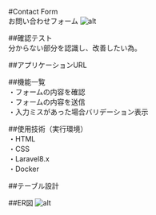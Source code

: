 #Contact Form  
お問い合わせフォーム
![alt](https://github.com/2023sally/test-laravel/assets/124123345/fb9c4934-9f6b-4460-a65e-09146ca6c3ec">)

##確認テスト  
分からない部分を認識し、改善したい為。

##アプリケーションURL

##機能一覧  
・フォームの内容を確認  
・フォームの内容を送信  
・入力ミスがあった場合バリデーション表示

##使用技術（実行環境）  
・HTML  
・CSS  
・Laravel8.x  
・Docker

##テーブル設計

##ER図
![alt](https://github.com/2023sally/test-laravel/assets/124123345/07b2f901-63b6-42d5-bfb7-25fcc7c1d9b3")
